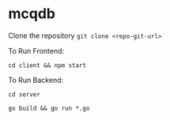 # mcqdb

Clone the repository
`git clone <repo-git-url>`

To Run Frontend:

`cd client && npm start`

To Run Backend:

`cd server`

`go build && go run *.go`


